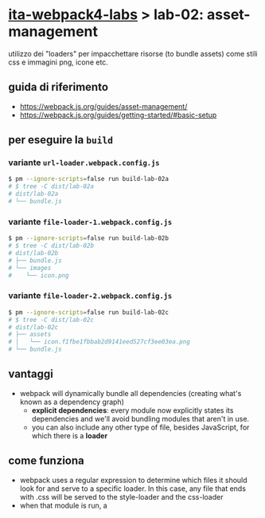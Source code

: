 # [ita-webpack4-labs](https://github.com/rondinif/ita-webpack4-labs) > **lab-02**: asset-management
utilizzo dei "loaders" per impacchettare risorse (to bundle assets) come stili css e immagini png, icone etc.

## guida di riferimento
- https://webpack.js.org/guides/asset-management/
- https://webpack.js.org/guides/getting-started/#basic-setup
## per eseguire la `build`
### variante `url-loader.webpack.config.js`
``` bash
$ pm --ignore-scripts=false run build-lab-02a
# $ tree -C dist/lab-02a
# dist/lab-02a
# └── bundle.js
```
### variante `file-loader-1.webpack.config.js`
``` bash
$ pm --ignore-scripts=false run build-lab-02b
# $ tree -C dist/lab-02b
# dist/lab-02b
# ├── bundle.js
# └── images
#    └── icon.png
```
### variante `file-loader-2.webpack.config.js`
``` bash
$ pm --ignore-scripts=false run build-lab-02c
# $ tree -C dist/lab-02c
# dist/lab-02c
# ├── assets
# │   └── icon.f1fbe1fbbab2d9141eed527cf3ee03ea.png
# └── bundle.js
```

## vantaggi
- webpack will dynamically bundle all dependencies (creating what's known as a dependency graph)
    - **explicit dependencies**: every module now explicitly states its dependencies and we'll avoid bundling modules that aren't in use.
    - you can also include any other type of file, besides JavaScript, for which there is a **loader**
## come funziona
- webpack uses a regular expression to determine which files it should look for and serve to a specific loader. In this case, any file that ends with .css will be served to the style-loader and the css-loader
- when that module is run, a <style> tag with the stringified css will be inserted into the <head> of your html file
- Using the `file-loader` we can easily incorporate those in our system images a
like backgrounds and icons :
- when you `import MyImage from './my-image.png'`, that image will be processed and added to your output directory and the `MyImage` variable will contain the final `url` of that image after processing

## riferimenti 
- https://github.com/webpack-contrib/file-loader